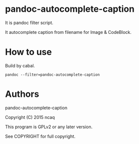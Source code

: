# pandoc-autocomplete-caption

It is pandoc filter script.

It autocomplete caption from filename for Image & CodeBlock.

# How to use

Build by cabal.

~~~
pandoc --filter=pandoc-autocomplete-caption
~~~

# Authors

pandoc-autocomplete-caption

Copyright (C) 2015 ncaq

This program is GPLv2 or any later version.

See COPYRIGHT for full copyright.
